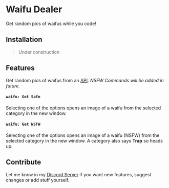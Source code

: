 # Waifu Dealer

Get random pics of waifus while you code! 

## Installation

> Under construction 

## Features 

Get random pics of waifus from an [API](https://waifu.pics/docs). *NSFW Commands will be added in future.*

#### `waifu: Get Safe`

Selecting one of the options opens an image of a waifu from the selected category in the new window. 

#### `waifu: Get NSFW`

Selecting one of the options opens an image of a waifu (NSFW) from the selected category in the new window. A category also says **Trap** so heads up. 

## Contribute 

Let me know in my [Discord Server](https://discord.gg/gBPVMWbjFf) if you want new features, suggest changes or add stuff yourself. 
